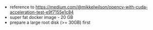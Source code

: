 * reference to https://medium.com/@mikkelwilson/opencv-with-cuda-acceleration-test-e9f7155e1c84 
* super fat docker image - 20 GB 
* prepare a large root disk (>= 30GB) first 
